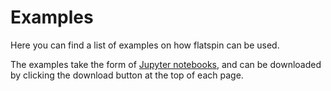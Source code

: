 # Examples

Here you can find a list of examples on how flatspin can be used.

The examples take the form of [Jupyter notebooks](https://jupyter.org/), and can be downloaded by clicking the download button at the top of each page.

```{tableofcontents}
```

```{nb-exec-table}
```
